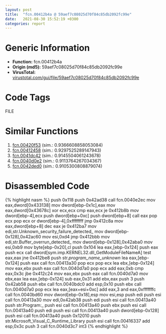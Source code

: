 ```yaml
---
layout: post
title:  "fcn.00412b4a @ 59aef7c08025d70f84c85db2092fc99e"
date:   2021-08-30 15:52:19 +0300
categories: report
---
```


# Generic Information
- **Function:** fcn.00412b4a
- **Origin (md5):** 59aef7c08025d70f84c85db2092fc99e
- **VirusTotal:** [virustotal.com/gui/file/59aef7c08025d70f84c85db2092fc99e][virustotal_ref]

# Code Tags
<span class="tag" id="FILE">FILE</span>


# Similar Functions

1. [fcn.00420f53][similar_1_ref] (sim.: 0.9366608858053084)
2. [fcn.00412458][similar_2_ref] (sim.: 0.9297525289147943)
3. [fcn.0041dc42][similar_3_ref] (sim.: 0.9145504061243678)
4. [fcn.0040d0e2][similar_4_ref] (sim.: 0.9113764267034367)
5. [fcn.0042ded0][similar_5_ref] (sim.: 0.9105300808879074)


# Disassembled Code

{% highlight nasm %}
push 0x118
push 0x42ad38
call fcn.0040e2ec
mov eax,dword[0x433138]
mov dword[ebp-0x1c],eax
mov eax,dword[0x43678c]
xor ecx,ecx
cmp eax,ecx
je 0x412b8b
mov dword[ebp-4],ecx
push dword[ebp+0xc]
push dword[ebp+8]
call eax
pop ecx
pop ecx
or dword[ebp-4],0xffffffff
jmp 0x412c8a
mov eax,dword[ebp+8]
dec eax
je 0x412ba7
mov edi,str.Unknown_security_failure_detected_
mov dword[ebp-0x128],0x42ac60
mov esi,0xd4
jmp 0x412bbb
mov edi,str.Buffer_overrun_detected_
mov dword[ebp-0x128],0x42aba0
mov esi,0xb9
mov byte[ebp-0x20],cl
push 0x104
lea eax,[ebp-0x124]
push eax
push ecx
call dword[sym.imp.KERNEL32.dll_GetModuleFileNameA]
test eax,eax
jne 0x412be8
push str._program_name_unknown_
lea eax,[ebp-0x124]
push eax
call fcn.00413a30
pop ecx
pop ecx
lea ebx,[ebp-0x124]
mov eax,ebx
push eax
call fcn.0040d7a0
pop ecx
add eax,0xb
cmp eax,0x3c
jbe 0x412c24
mov eax,ebx
push eax
call fcn.0040d7a0
mov ebx,eax
lea eax,[ebp-0x124]
sub eax,0x31
add ebx,eax
push 3
push 0x42ab58
push ebx
call fcn.0040bdc0
add esp,0x10
push ebx
call fcn.0040d7a0
pop ecx
lea eax,[eax+esi+0xc]
add eax,3
and eax,0xfffffffc
call fcn.0040bd60
mov dword[ebp-0x18],esp
mov esi,esp
push edi
push esi
call fcn.00413a30
mov edi,0x42ab38
push edi
push esi
call fcn.00413a40
push str.Program:_
push esi
call fcn.00413a40
push ebx
push esi
call fcn.00413a40
push edi
push esi
call fcn.00413a40
push dword[ebp-0x128]
push esi
call fcn.00413a40
push 0x12010
push str.Microsoft_Visual_C_Runtime_Library
push esi
call fcn.00416337
add esp,0x3c
push 3
call fcn.0040d3c7
int3 
{% endhighlight %}


[similar_1_ref]: /report/fcn.00420f53@1123b7aa5760238fe93045e585b8234c
[similar_2_ref]: /report/fcn.00412458@59aef7c08025d70f84c85db2092fc99e
[similar_3_ref]: /report/fcn.0041dc42@1123b7aa5760238fe93045e585b8234c
[similar_4_ref]: /report/fcn.0040d0e2@c299206e1e94de2392d4dd9464d03d54
[similar_5_ref]: /report/fcn.0042ded0@ba86269e5231930ee4def4088ddb8d19
[virustotal_ref]: https://www.virustotal.com/gui/file/59aef7c08025d70f84c85db2092fc99e